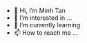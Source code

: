 - 👋 Hi, I’m Minh Tan
- 👀 I’m interested in ...
- 🌱 I’m currently learning 
- 📫 How to reach me ...

<!---
MinhTan77/MinhTan77 is a ✨ special ✨ repository because its `README.md` (this file) appears on your GitHub profile.
You can click the Preview link to take a look at your changes.
--->
